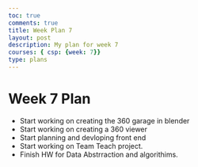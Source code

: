 ```yaml
---
toc: true
comments: true
title: Week Plan 7
layout: post
description: My plan for week 7
courses: { csp: {week: 7}}
type: plans
---
```


# Week 7 Plan
- Start working on creating the 360 garage in blender
- Start working on creating a 360 viewer 
- Start planning and devloping front end
- Start working on Team Teach project. 
- Finish HW for Data Abstrraction and algorithims. 

